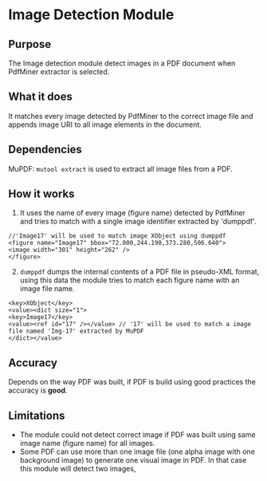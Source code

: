 # Image Detection Module

## Purpose

The Image detection module detect images in a PDF document when PdfMiner extractor is selected.

## What it does

It matches every image detected by PdfMiner to the correct image file and appends image URI to all image elements in the document.

## Dependencies

MuPDF: `mutool extract` is used to extract all image files from a PDF.

## How it works

1. It uses the name of every image (figure name) detected by PdfMiner and tries to match with a single image identifier extracted by 'dumppdf'.

```
//'Image17' will be used to match image XObject using dumppdf
<figure name="Image17" bbox="72.000,244.190,373.280,506.640">
<image width="301" height="262" />
</figure>
```

2. `dumppdf` dumps the internal contents of a PDF file in pseudo-XML format, using this data the module tries to match each figure name with an image file name.

```
<key>XObject</key>
<value><dict size="1">
<key>Image17</key>
<value><ref id="17" /></value> // '17' will be used to match a image file named 'Img-17' extracted by MuPDF
</dict></value>
```

## Accuracy

Depends on the way PDF was built, if PDF is build using good practices the accuracy is **good**. 

## Limitations

- The module could not detect correct image if PDF was built using same image name (figure name) for all images.
- Some PDF can use more than one image file (one alpha image with one background image) to generate one visual image in PDF. In that case this module will detect two images,

